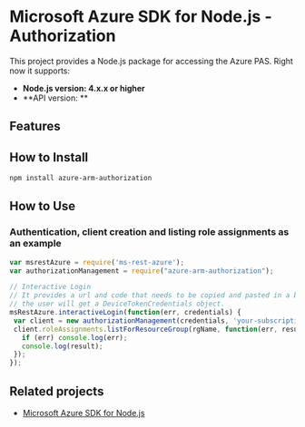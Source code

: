 # Microsoft Azure SDK for Node.js - Authorization

This project provides a Node.js package for accessing the Azure PAS. Right now it supports:
- **Node.js version: 4.x.x or higher**
- **API version: **

## Features


## How to Install

```bash
npm install azure-arm-authorization
```

## How to Use

### Authentication, client creation and listing role assignments as an example

 ```javascript
 var msrestAzure = require('ms-rest-azure');
 var authorizationManagement = require("azure-arm-authorization");

 // Interactive Login
 // It provides a url and code that needs to be copied and pasted in a browser and authenticated over there. If successful, 
 // the user will get a DeviceTokenCredentials object.
 msRestAzure.interactiveLogin(function(err, credentials) {
  var client = new authorizationManagement(credentials, 'your-subscription-id');
  client.roleAssignments.listForResourceGroup(rgName, function(err, result) {
    if (err) console.log(err);
    console.log(result);
  });
 });
 ```

## Related projects

- [Microsoft Azure SDK for Node.js](https://github.com/Azure/azure-sdk-for-node)
